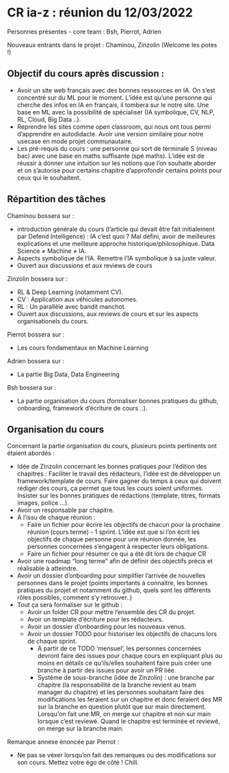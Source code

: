# CR ia-z : réunion du 12/03/2022 

Personnes présentes - core team : Bsh, Pierrot, Adrien

Nouveaux entrants dans le projet : Chaminou, Zinzolin (Welcome les potes !)

## Objectif du cours après discussion : 

- Avoir un site web français avec des bonnes ressources en IA. On s’est concentré sur du ML pour le moment. L’idée est qu’une personne qui cherche des infos en IA en français, il tombera sur le notre site. Une base en ML avec la possibilité de spécialiser (IA symbolique, CV, NLP, RL, Cloud, Big Data ..).
- Reprendre les sites comme open classroom, qui nous ont tous permi d’apprendre en autodidacte. Avoir une version similaire pour notre usecase en mode projet communautaire.
- Les pré-requis du cours : une personne qui sort de terminale S (niveau bac) avec une base en maths suffisante (spé maths). L’idée est de réussir à donner une intuition sur les notions que l’on souhaite aborder et on s’autorise pour certains chapitre d’approfondir certains points pour ceux qui le souhaitent.

## Répartition des tâches 

Chaminou bossera sur :

- introduction générale du cours (l’article qui devait être fait initialement par Defend Intelligence) : IA c’est quoi ? Mal défini, avoir de meilleures explications et une meilleure approche historique/philosophique. Data Science ≠ Machine ≠ IA.
- Aspects symbolique de l’IA. Remettre l’IA symbolique à sa juste valeur.
- Ouvert aux discussions et aux reviews de cours

Zinzolin bossera sur  :

- RL & Deep Learning (notamment CV).
- CV : Application aux véhicules autonomes.
- RL : Un parallèle avec bandit manchot.
- Ouvert aux discussions, aux reviews de cours et sur les aspects organisationels du cours.

Pierrot bossera sur :

- Les cours fondamentaux en Machine Learning

Adrien bossera sur : 

- La partie Big Data, Data Engineering

Bsh bossera sur :

- La partie organisation du cours (formaliser bonnes pratiques du github, onboarding, framework d’écriture de cours ..).

## Organisation du cours 

Concernant la partie organisation du cours, plusieurs points pertinents ont étaient abordés : 

- Idée de Zinzolin concernant les bonnes pratiques pour l’édition des chapitres : Faciliter le travail des rédacteurs, l’idée est de développer un framework/template de cours. Faire gagner du temps à ceux qui doivent rédiger des cours, ça permet que tous les cours soient uniformes. Insister sur les bonnes pratiques de rédactions (template, titres, formats images, police ...).
- Avoir un responsable par chapitre.
- A l’issu de chaque réunion :
    - Faire un fichier pour écrire les objectifs de chacun pour la prochaine réunion (cours terme) - 1 sprint. L’idée est que si l’on écrit les objectifs de chaque personne pour une réunion donnée, les personnes concernées s’engagent à respecter leurs obligations.
    - Faire un fichier pour résumer ce qui a été dit lors de chaque CR
- Avoir une roadmap “long terme” afin de définir des objectifs précis et réalisable à atteindre.
- Avoir un dossier d’onboarding pour simplifier l’arrivée de nouvelles personnes dans le projet (points importants à connaitre, les bonnes pratiques du projet et notamment du github, quels sont les différents rôles possibles, comment s’y retrouver..)
- Tout ça sera formaliser sur le github  :
    - Avoir un folder CR pour mettre l’ensemble des CR du projet.
    - Avoir un template d’écriture pour les rédacteurs.
    - Avoir un dossier d’onboarding pour les nouveaux venus.
    - Avoir un dossier TODO pour historiser les objectifs de chacuns lors de chaque sprint.
        - A partir de ce TODO ‘mensuel’, les personnes concernées devront faire des issues pour chaque cours en expliquant plus ou moins en détails ce qu’ils/elles souhaitent faire puis créer une branche à partir des issues pour avoir un PR liée.
        - Système de sous-branche (idée de Zinzolin) : une branche par chapitre (la responsabilité de la branche revient au team manager du chapitre) et les personnes souhaitant faire des modifications les feraient sur un chapitre et donc feraient des MR sur la branche en question plutôt que sur main directement. Lorsqu'on fait une MR, on merge sur chapitre et non sur main lorsque c’est reviewé. Quand le chapitre est terminée et reviewé, on merge sur la branche main.

Remarque annexe énoncée par Pierrot :

- Ne pas se véxer lorsqu’on fait des remarques ou des modifications sur son cours. Mettez votre égo de côté ! Chill.
